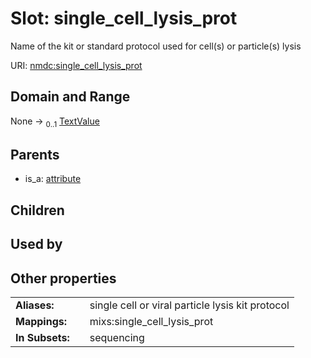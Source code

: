 
# Slot: single_cell_lysis_prot


Name of the kit or standard protocol used for cell(s) or particle(s) lysis

URI: [nmdc:single_cell_lysis_prot](https://microbiomedata/meta/single_cell_lysis_prot)


## Domain and Range

None &#8594;  <sub>0..1</sub> [TextValue](TextValue.md)

## Parents

 *  is_a: [attribute](attribute.md)

## Children


## Used by


## Other properties

|  |  |  |
| --- | --- | --- |
| **Aliases:** | | single cell or viral particle lysis kit protocol |
| **Mappings:** | | mixs:single_cell_lysis_prot |
| **In Subsets:** | | sequencing |


